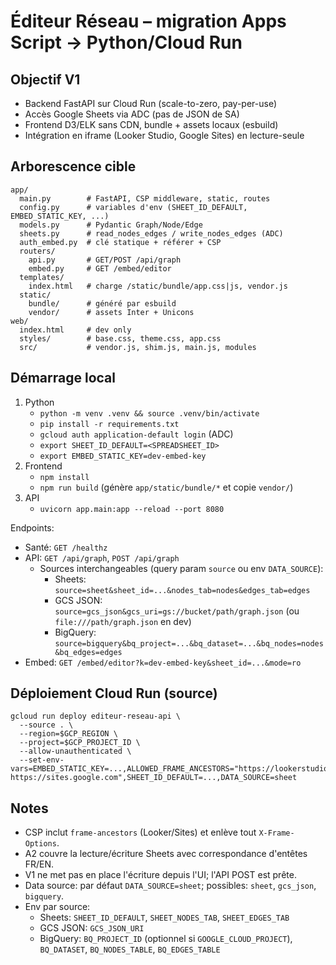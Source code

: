 # Éditeur Réseau – migration Apps Script → Python/Cloud Run

## Objectif V1

- Backend FastAPI sur Cloud Run (scale-to-zero, pay-per-use)
- Accès Google Sheets via ADC (pas de JSON de SA)
- Frontend D3/ELK sans CDN, bundle + assets locaux (esbuild)
- Intégration en iframe (Looker Studio, Google Sites) en lecture-seule

## Arborescence cible

```
app/
  main.py        # FastAPI, CSP middleware, static, routes
  config.py      # variables d'env (SHEET_ID_DEFAULT, EMBED_STATIC_KEY, ...)
  models.py      # Pydantic Graph/Node/Edge
  sheets.py      # read_nodes_edges / write_nodes_edges (ADC)
  auth_embed.py  # clé statique + référer + CSP
  routers/
    api.py       # GET/POST /api/graph
    embed.py     # GET /embed/editor
  templates/
    index.html   # charge /static/bundle/app.css|js, vendor.js
  static/
    bundle/      # généré par esbuild
    vendor/      # assets Inter + Unicons
web/
  index.html     # dev only
  styles/        # base.css, theme.css, app.css
  src/           # vendor.js, shim.js, main.js, modules
```

## Démarrage local

1. Python
   - `python -m venv .venv && source .venv/bin/activate`
   - `pip install -r requirements.txt`
   - `gcloud auth application-default login` (ADC)
   - `export SHEET_ID_DEFAULT=<SPREADSHEET_ID>`
   - `export EMBED_STATIC_KEY=dev-embed-key`
2. Frontend
   - `npm install`
   - `npm run build` (génère `app/static/bundle/*` et copie `vendor/`)
3. API
   - `uvicorn app.main:app --reload --port 8080`

Endpoints:
- Santé: `GET /healthz`
- API: `GET /api/graph`, `POST /api/graph`
  - Sources interchangeables (query param `source` ou env `DATA_SOURCE`):
    - Sheets: `source=sheet&sheet_id=...&nodes_tab=nodes&edges_tab=edges`
    - GCS JSON: `source=gcs_json&gcs_uri=gs://bucket/path/graph.json` (ou `file:///path/graph.json` en dev)
    - BigQuery: `source=bigquery&bq_project=...&bq_dataset=...&bq_nodes=nodes&bq_edges=edges`
- Embed: `GET /embed/editor?k=dev-embed-key&sheet_id=...&mode=ro`

## Déploiement Cloud Run (source)

```
gcloud run deploy editeur-reseau-api \
  --source . \
  --region=$GCP_REGION \
  --project=$GCP_PROJECT_ID \
  --allow-unauthenticated \
  --set-env-vars=EMBED_STATIC_KEY=...,ALLOWED_FRAME_ANCESTORS="https://lookerstudio.google.com https://sites.google.com",SHEET_ID_DEFAULT=...,DATA_SOURCE=sheet
```

## Notes

- CSP inclut `frame-ancestors` (Looker/Sites) et enlève tout `X-Frame-Options`.
- A2 couvre la lecture/écriture Sheets avec correspondance d'entêtes FR/EN.
- V1 ne met pas en place l'écriture depuis l'UI; l'API POST est prête.
- Data source: par défaut `DATA_SOURCE=sheet`; possibles: `sheet`, `gcs_json`, `bigquery`.
- Env par source:
  - Sheets: `SHEET_ID_DEFAULT`, `SHEET_NODES_TAB`, `SHEET_EDGES_TAB`
  - GCS JSON: `GCS_JSON_URI`
  - BigQuery: `BQ_PROJECT_ID` (optionnel si `GOOGLE_CLOUD_PROJECT`), `BQ_DATASET`, `BQ_NODES_TABLE`, `BQ_EDGES_TABLE`
